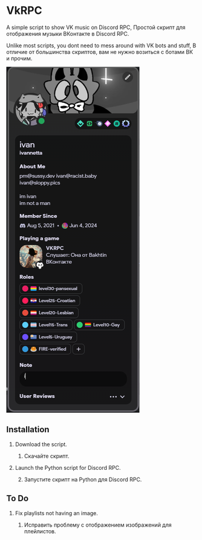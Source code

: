 # VkRPC

A simple script to show VK music on Discord RPC, Простой скрипт для отображения музыки ВКонтакте в Discord RPC.

Unlike most scripts, you dont need to mess around with VK bots and stuff, В отличие от большинства скриптов, вам не нужно возиться с ботами ВК и прочим.

![Example](/image/image.png?raw=true "Example")

## Installation

1. Download the script.
   
   1. Скачайте скрипт.

2. Launch the Python script for Discord RPC.

   2. Запустите скрипт на Python для Discord RPC.

## To Do

1. Fix playlists not having an image.

   1. Исправить проблему с отображением изображений для плейлистов.
